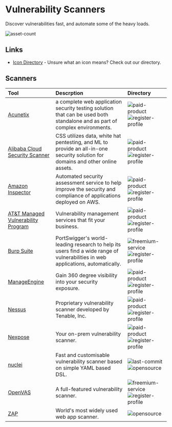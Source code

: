 # Vulnerability Scanners

Discover vulnerabilities fast, and automate some of the heavy loads.

![asset-count](https://img.shields.io/badge/Tools%20%26%20Resources%20Available-11-3c85d4?style=for-the-badge)

## Links <!-- {docsify-ignore} -->

- [Icon Directory](../ICONS.md) - Unsure what an icon means? Check out our directory.

## Scanners

| Tool | Descrption | Directory |
| :--- | :--- | :--- |
| [Acunetix](https://www.acunetix.com/vulnerability-scanner/) | a complete web application security testing solution that can be used both standalone and as part of complex environments. | ![paid-product](https://raw.githubusercontent.com/InfosecHouse/InfosecHouse/main/docs/icons/paid-product.png) ![register-profile](https://raw.githubusercontent.com/InfosecHouse/InfosecHouse/main/docs/icons/register-profile.png) |
| [Alibaba Cloud Security Scanner](https://www.alibabacloud.com/product/avds) | CSS utilizes data, white hat pentesting, and ML to provide an all-in-one security solution for domains and other online assets. | ![paid-product](https://raw.githubusercontent.com/InfosecHouse/InfosecHouse/main/docs/icons/paid-product.png) ![register-profile](https://raw.githubusercontent.com/InfosecHouse/InfosecHouse/main/docs/icons/register-profile.png) |
| [Amazon Inspector](https://aws.amazon.com/inspector/pricing/) | Automated security assessment service to help improve the security and compliance of applications deployed on AWS. | ![paid-product](https://raw.githubusercontent.com/InfosecHouse/InfosecHouse/main/docs/icons/paid-product.png) ![register-profile](https://raw.githubusercontent.com/InfosecHouse/InfosecHouse/main/docs/icons/register-profile.png) |
| [AT&T Managed Vulnerability Program](https://cybersecurity.att.com/products/managed-vulnerability-program) | Vulnerability management services that fit your business. | ![paid-product](https://raw.githubusercontent.com/InfosecHouse/InfosecHouse/main/docs/icons/paid-product.png) ![register-profile](https://raw.githubusercontent.com/InfosecHouse/InfosecHouse/main/docs/icons/register-profile.png) |
| [Burp Suite](https://portswigger.net/burp/vulnerability-scanner) | PortSwigger's world-leading research to help its users find a wide range of vulnerabilities in web applications, automatically. | ![freemium-service](https://raw.githubusercontent.com/InfosecHouse/InfosecHouse/main/docs/icons/freemium-service.png) ![register-profile](https://raw.githubusercontent.com/InfosecHouse/InfosecHouse/main/docs/icons/register-profile.png) |
| [ManageEngine](https://www.manageengine.com/vulnerability-management/) | Gain 360 degree visibility into your security exposure. | ![paid-product](https://raw.githubusercontent.com/InfosecHouse/InfosecHouse/main/docs/icons/paid-product.png) ![register-profile](https://raw.githubusercontent.com/InfosecHouse/InfosecHouse/main/docs/icons/register-profile.png) |
| [Nessus](https://www.tenable.com/products/nessus) | Proprietary vulnerability scanner developed by Tenable, Inc. | ![paid-product](https://raw.githubusercontent.com/InfosecHouse/InfosecHouse/main/docs/icons/paid-product.png) ![register-profile](https://raw.githubusercontent.com/InfosecHouse/InfosecHouse/main/docs/icons/register-profile.png) |
| [Nexpose](https://www.rapid7.com/products/nexpose/) | Your on-prem vulnerability scanner. | ![paid-product](https://raw.githubusercontent.com/InfosecHouse/InfosecHouse/main/docs/icons/paid-product.png) ![register-profile](https://raw.githubusercontent.com/InfosecHouse/InfosecHouse/main/docs/icons/register-profile.png) |
| [nuclei](https://github.com/projectdiscovery/nuclei) | Fast and customisable vulnerability scanner based on simple YAML based DSL. | ![last-commit](https://img.shields.io/github/last-commit/projectdiscovery/nuclei?color=3c85d4&style=flat-square) ![opensource](https://raw.githubusercontent.com/InfosecHouse/InfosecHouse/main/docs/icons/opensource.png) |
| [OpenVAS](https://openvas.org/) | A full-featured vulnerability scanner. | ![freemium-service](https://raw.githubusercontent.com/InfosecHouse/InfosecHouse/main/docs/icons/freemium-service.png) ![register-profile](https://raw.githubusercontent.com/InfosecHouse/InfosecHouse/main/docs/icons/register-profile.png) |
| [ZAP](https://www.zaproxy.org/) | World's most widely used web app scanner. | ![opensource](https://raw.githubusercontent.com/InfosecHouse/InfosecHouse/main/docs/icons/opensource.png) |

